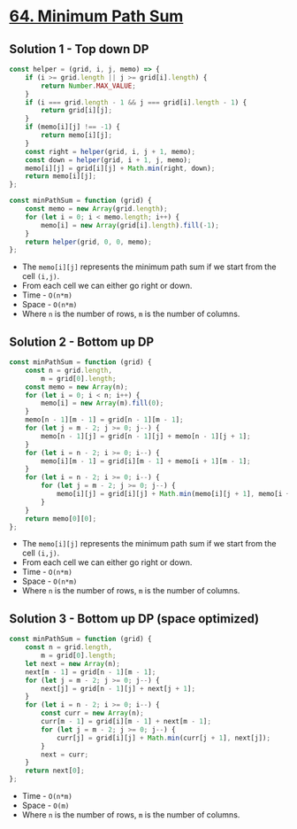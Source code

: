 # [64. Minimum Path Sum](https://leetcode.com/problems/minimum-path-sum/)

## Solution 1 - Top down DP

```js
const helper = (grid, i, j, memo) => {
    if (i >= grid.length || j >= grid[i].length) {
        return Number.MAX_VALUE;
    }
    if (i === grid.length - 1 && j === grid[i].length - 1) {
        return grid[i][j];
    }
    if (memo[i][j] !== -1) {
        return memo[i][j];
    }
    const right = helper(grid, i, j + 1, memo);
    const down = helper(grid, i + 1, j, memo);
    memo[i][j] = grid[i][j] + Math.min(right, down);
    return memo[i][j];
};

const minPathSum = function (grid) {
    const memo = new Array(grid.length);
    for (let i = 0; i < memo.length; i++) {
        memo[i] = new Array(grid[i].length).fill(-1);
    }
    return helper(grid, 0, 0, memo);
};
```

-   The `memo[i][j]` represents the minimum path sum if we start from the cell `(i,j)`.
-   From each cell we can either go right or down.
-   Time - `O(n*m)`
-   Space - `O(n*m)`
-   Where `n` is the number of rows, `m` is the number of columns.

## Solution 2 - Bottom up DP

```js
const minPathSum = function (grid) {
    const n = grid.length,
        m = grid[0].length;
    const memo = new Array(n);
    for (let i = 0; i < n; i++) {
        memo[i] = new Array(m).fill(0);
    }
    memo[n - 1][m - 1] = grid[n - 1][m - 1];
    for (let j = m - 2; j >= 0; j--) {
        memo[n - 1][j] = grid[n - 1][j] + memo[n - 1][j + 1];
    }
    for (let i = n - 2; i >= 0; i--) {
        memo[i][m - 1] = grid[i][m - 1] + memo[i + 1][m - 1];
    }
    for (let i = n - 2; i >= 0; i--) {
        for (let j = m - 2; j >= 0; j--) {
            memo[i][j] = grid[i][j] + Math.min(memo[i][j + 1], memo[i + 1][j]);
        }
    }
    return memo[0][0];
};
```

-   The `memo[i][j]` represents the minimum path sum if we start from the cell `(i,j)`.
-   From each cell we can either go right or down.
-   Time - `O(n*m)`
-   Space - `O(n*m)`
-   Where `n` is the number of rows, `m` is the number of columns.

## Solution 3 - Bottom up DP (space optimized)

```js
const minPathSum = function (grid) {
    const n = grid.length,
        m = grid[0].length;
    let next = new Array(n);
    next[m - 1] = grid[n - 1][m - 1];
    for (let j = m - 2; j >= 0; j--) {
        next[j] = grid[n - 1][j] + next[j + 1];
    }
    for (let i = n - 2; i >= 0; i--) {
        const curr = new Array(n);
        curr[m - 1] = grid[i][m - 1] + next[m - 1];
        for (let j = m - 2; j >= 0; j--) {
            curr[j] = grid[i][j] + Math.min(curr[j + 1], next[j]);
        }
        next = curr;
    }
    return next[0];
};
```

-   Time - `O(n*m)`
-   Space - `O(m)`
-   Where `n` is the number of rows, `m` is the number of columns.
